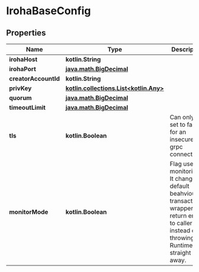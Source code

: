 
# IrohaBaseConfig

## Properties
Name | Type | Description | Notes
------------ | ------------- | ------------- | -------------
**irohaHost** | **kotlin.String** |  |  [optional]
**irohaPort** | [**java.math.BigDecimal**](java.math.BigDecimal.md) |  |  [optional]
**creatorAccountId** | **kotlin.String** |  |  [optional]
**privKey** | [**kotlin.collections.List&lt;kotlin.Any&gt;**](kotlin.Any.md) |  |  [optional]
**quorum** | [**java.math.BigDecimal**](java.math.BigDecimal.md) |  |  [optional]
**timeoutLimit** | [**java.math.BigDecimal**](java.math.BigDecimal.md) |  |  [optional]
**tls** | **kotlin.Boolean** | Can only be set to false for an insecure grpc connection. |  [optional]
**monitorMode** | **kotlin.Boolean** | Flag used for monitoring. It changes default beahviour of transaction wrapper so it return error to caller instead of throwing RuntimeError straight away. |  [optional]




